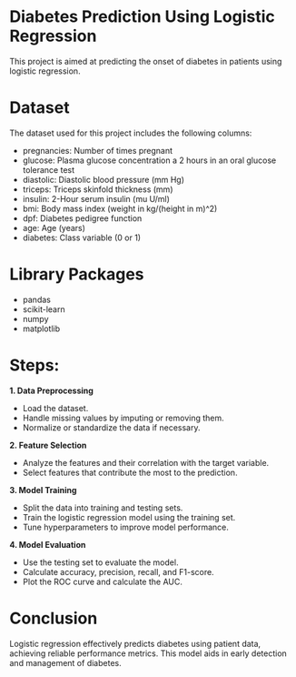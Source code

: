 # Diabetes Prediction Using Logistic Regression

This project is aimed at predicting the onset of diabetes in patients using logistic regression.

# Dataset

The dataset used for this project includes the following columns:
- pregnancies: Number of times pregnant
- glucose: Plasma glucose concentration a 2 hours in an oral glucose tolerance test
- diastolic: Diastolic blood pressure (mm Hg)
- triceps: Triceps skinfold thickness (mm)
- insulin: 2-Hour serum insulin (mu U/ml)
- bmi: Body mass index (weight in kg/(height in m)^2)
- dpf: Diabetes pedigree function
- age: Age (years)
- diabetes: Class variable (0 or 1)

# Library Packages

- pandas
- scikit-learn
- numpy
- matplotlib

# Steps:

**1. Data Preprocessing**
- Load the dataset.
- Handle missing values by imputing or removing them.
- Normalize or standardize the data if necessary.
  
**2. Feature Selection**
- Analyze the features and their correlation with the target variable.
- Select features that contribute the most to the prediction.
  
**3. Model Training**
- Split the data into training and testing sets.
- Train the logistic regression model using the training set.
- Tune hyperparameters to improve model performance.
  
**4. Model Evaluation**
- Use the testing set to evaluate the model.
- Calculate accuracy, precision, recall, and F1-score.
- Plot the ROC curve and calculate the AUC.

# Conclusion

Logistic regression effectively predicts diabetes using patient data, achieving reliable performance metrics. This model aids in early detection and management of diabetes.
